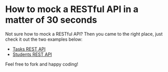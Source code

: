 # How to mock a RESTful API in a matter of 30 seconds

Not sure how to mock a RESTful API? Then you came to the right place, just check it out the two examples below:

- [Tasks REST API](tasks)
- [Students REST API](students)

Feel free to fork and happy coding!
